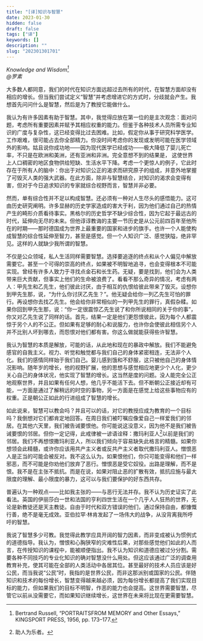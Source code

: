 ```yaml
---
title: "[译]知识与智慧"
date: 2023-01-30
hidden: false
draft: false
tags: ["译"]
keywords: []
description: ""
slug: "202301301701"
---
```


*Knowledge and Wisdom[^1]<br>
@罗素*

大多数人都同意，我们的时代在知识方面远超过去所有的时代，在智慧方面却没有相应的增长。但当我们尝试定义“智慧”并考虑增进它的方式时，分歧就会产生。我想首先问问什么是智慧，然后是为了教授它能做什么。

我认为有许多因素有助于智慧。其中，我觉得应放在第一位的是主次观念：面对问题，考虑所有重要因素并赋予其相应权重的能力。但鉴于各种技术人员所需专业知识的广度与复杂性，这已经变得比过去困难。比如，假定你从事于研究科学医学。工作艰难，很可能占去你全部精力。你没时间考虑你的发现或发明可能在医学领域外的影响。姑且说你成功地——因为现代医学已经成功——极大降低了婴儿死亡率，不只是在欧洲和美洲，还有亚洲和非洲。完全意想不到的结果是， 这使世界上人口稠密的地区食物供给短缺、生活水平下降。考虑一个更惊人的例子，它此时存在于所有人的脑中：你出于对知识公正的渴求而研究原子的组成，并意外地掌握了可毁灭人类的强大武器。在此方面，除非与智慧结合，对知识的渴求会变得有害，但对于今日追求知识的专家就综合视野而言，智慧并非必要。

然而，单有综合性并不足以构成智慧。还必须有一种对人生尽头的感悟能力。这可由历史研究阐明。许多显赫的历史学家造成的害大于利，因为他们通过自己的热情产生的畸形介质看待事实。黑格尔的历史哲学不缺少综合性，因为它起于最远古的时代，延伸向无尽的未来。但他谆谆教诲的主要一节历史是从公元前四百年至他所在的时期——那时德国成为世界上最重要的国家和进步的旗手。也许一个人能使构成智慧的综合性延伸至智力，甚至是感觉。但一个人知识广泛、感觉狭隘，绝非罕见。这样的人就缺少我所谓的智慧。

不仅是公众领域，私人生活同样需要智慧。选择要追逐的终点和从个人偏见中解放需要它。甚至一个可得的崇高的终点，如果被不明智地追寻，也会变得根本不可能实现。曾经有许多人致力于寻找点金石和长生药。无疑，要是找到，他们会为人类带来巨大贡献，但事实上他们的生命被浪费了。看看不那么奇异的情况，考虑有两人：甲先生和乙先生，他们彼此讨厌，由于相互的仇恨给彼此带来了毁灭。设想你到甲先生那，说，“为什么你讨厌乙先生？”。他无疑会给你一列乙先生可怕的罪行。再设想你去找乙先生。他会给你非常相似的一列甲先生的罪行，真假杂糅。如果你回到甲先生那，说：“你一定很震惊乙先生说了和你所说相同的关于你的事”，你又对乙先生说了同样的话。首先，结果一定是他们更怨恨彼此，因为每个人都震惊于另个人的不公正。但如果有足够的耐心和说服力，也许你会使彼此相信另个人并不比别人坏到哪去，而怨恨对他们都有害。你这么做就能获得些许智慧。

我认为智慧的本质是解放，可能的话，从此地和现在的暴政中解放。我们不能避免感官的自我主义。视力、听觉和触觉都与我们自己的身体紧密相连，无法非个人化。我们的感情同样始于我们自己。婴儿感到饿和不舒服，这只被他自己的身体情况影响。随年岁的增长，他的视野扩展，他的思想与感觉相应地更少个人化，更少关心自己的身体状况，他实现了智慧的增长。这当然是度的问题。没人能完全公正地观察世界，并且如果有任何人想，他几乎不能活下去。但不断朝公正接近却有可能，一方面是通过了解稍远的时空的事物，另一方面是在感觉上给这些事物应有的权重。正是朝公正如此的行进组成了智慧的增长。

如此说来，智慧可以教会吗？并且可以的话，对它的教授应成为教育的一个目标吗？我倒想对它们都肯定地回答。在周日我们被叮嘱应像爱自己一样爱我们的邻居。在其他六天里，我们被告诫要恨他。你可能说这没意义，因为他不是我们被告诫要恨的邻居。但你一定记得，此戒律被一谚语诠释：撒玛利亚人[^2]以前是我们的邻居。我们不再想恨撒玛利亚人，所以我们倾向于容易缺失此格言的精髓。如果你想领会此精髓，或许你应该用共产主义者或反共产主义者取代撒玛利亚人。憎恨恶人是正当的可能会被反对。我不这么认为。如果恨他们，你只可能变得和他们一样邪恶，而不可能是你劝他们放弃了恶行。憎恨恶是受它奴役。出路是理解，而不是恨。我不是在主张不抵抗。而是在说，如果对阻止恶的扩散有效，抵抗应施与最大限度的理解、最小限度的暴力，这可以与我们要保护的好东西共存。

普遍认为一种观点——比如我主张的——与恶行无法并存。我不认为历史证实了此看法。英国的伊丽莎白一世和法国的亨利四世生活在一个几乎人人狂热的世界，无论是新教徒还是天主教徒。自由于时代和双方错误的他们，通过保持自由，都慷慨行善，绝不是毫无成效。亚伯拉罕·林肯发起了一场伟大的战争，从没背离我所呼吁的智慧。

我说了智慧多少可教。我觉得此教学应具开阔的智力因素，而非变成被认为惯例式的道德指导。我认为，憎恨和心胸狭窄的灾难性后果，对那些感觉他们如此的人而言，在传授知识的课程中，能被顺便指出。我不认为知识和道德应被过分分割。需要各种不同技巧的专业化知识的确对智慧没什么用处。但这应该通过广泛的调查用教育补充，使其可能在全部的人类活动中各居其位。甚至最好的技术人员应该是好公民，而当我说“公民”时，我指的是世界公民，而非这那派别或国家的公民。伴随知识和技术的每份增长，智慧变得越来越必须，因为每份增长都提高了我们实现目标的能力，但如果我们的目标不明智，作恶的能力也会提高。这世界需要智慧，尽管它以前从没需要它，而如果知识继续增长，这世界在未来将比现在更需要智慧。

[^1]: Bertrand Russell, “PORTRAITSFROM MEMORY and Other Essays,” KINGSPORT PRESS, 1956, pp. 173–177.
[^2]: 助人为乐者。
